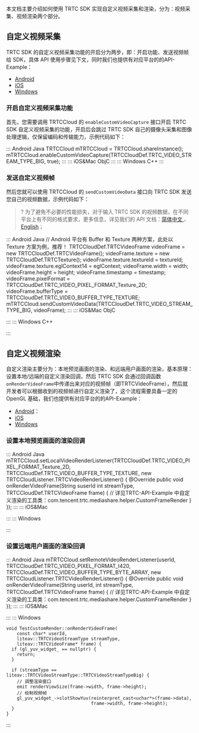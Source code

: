 本文档主要介绍如何使用 TRTC SDK 实现自定义视频采集和渲染，分为：视频采集、视频渲染两个部分。

## 自定义视频采集

TRTC SDK 的自定义视频采集功能的开启分为两步，即：开启功能、发送视频帧给 SDK，具体 API 使用步骤见下文，同时我们也提供有对应平台的的API-Example：

- [Android](https://github.com/LiteAVSDK/TRTC_Android/blob/main/TRTC-API-Example/Advanced/LocalVideoShare/src/main/java/com/tencent/trtc/mediashare/LocalVideoShareActivity.java)
- [iOS]()
- [Windows](https://github.com/LiteAVSDK/TRTC_Windows/blob/main/TRTC-API-Example-C++/TRTC-API-Example-Qt/src/TestCustomCapture/test_custom_capture.cpp) 

### 开启自定义视频采集功能

首先，您需要调用 TRTCCloud 的 `enableCustomVideoCapture` 接口开启  TRTC SDK 自定义视频采集的功能，开启后会跳过 TRTC SDK 自己的摄像头采集和图像处理逻辑，仅保留编码和传输能力，示例代码如下：

<dx-codeblock>
::: Android  Java
TRTCCloud mTRTCCloud = TRTCCloud.shareInstance();
mTRTCCloud.enableCustomVideoCapture(TRTCCloudDef.TRTC_VIDEO_STREAM_TYPE_BIG, true);
:::
::: iOS&Mac  ObjC
:::
::: Windows  C++
:::
</dx-codeblock>


### 发送自定义视频帧

然后您就可以使用 TRTCCloud 的 `sendCustomVideoData` 接口向 TRTC SDK 发送您自己的视频数据，示例代码如下：

>? 为了避免不必要的性能损失，对于输入 TRTC SDK 的视频数据，在不同平台上有不同的格式要求，更多信息，详见我们的 API 文档：[简体中文 ](https://liteav.sdk.qcloud.com/doc/api/zh-cn/index.html)、[English](https://liteav.sdk.qcloud.com/doc/api/en/md_introduction_trtc_en_TRTCSDK_Download.html)；


<dx-codeblock>
::: Android  Java
// Android 平台有 Buffer 和 Texture 两种方案，此处以 Texture 方案为例，推荐！
TRTCCloudDef.TRTCVideoFrame videoFrame = new TRTCCloudDef.TRTCVideoFrame();
videoFrame.texture = new TRTCCloudDef.TRTCTexture();
videoFrame.texture.textureId = textureId;
videoFrame.texture.eglContext14 = eglContext;
videoFrame.width = width;
videoFrame.height = height;
videoFrame.timestamp = timestamp;
videoFrame.pixelFormat = TRTCCloudDef.TRTC_VIDEO_PIXEL_FORMAT_Texture_2D;
videoFrame.bufferType = TRTCCloudDef.TRTC_VIDEO_BUFFER_TYPE_TEXTURE;
mTRTCCloud.sendCustomVideoData(TRTCCloudDef.TRTC_VIDEO_STREAM_TYPE_BIG, videoFrame);
:::
::: iOS&Mac  ObjC

:::
::: Windows  C++


:::
</dx-codeblock>





## 自定义视频渲染

自定义渲染主要分为：本地预览画面的渲染、和远端用户画面的渲染，基本原理：设置本地/远端的自定义渲染回调，然后 TRTC SDK 会通过回调函数`onRenderVideoFrame`中传递出来对应的视频帧（即TRTCVideoFrame），然后就开发者可以根据收到的视频帧进行自定义渲染了，这个流程需要具备一定的OpenGL 基础，我们也提供有对应平台的的API-Example：

- [Android]()：
- [iOS]()
- [Windows](https://github.com/LiteAVSDK/TRTC_Windows/blob/main/TRTC-API-Example-C++/TRTC-API-Example-Qt/src/TestCustomCapture/test_custom_capture.cpp) 


### 设置本地预览画面的渲染回调
<dx-codeblock>
::: Android  Java
mTRTCCloud.setLocalVideoRenderListener(TRTCCloudDef.TRTC_VIDEO_PIXEL_FORMAT_Texture_2D, TRTCCloudDef.TRTC_VIDEO_BUFFER_TYPE_TEXTURE, new TRTCCloudListener.TRTCVideoRenderListener() {
    @Override
    public void onRenderVideoFrame(String suserId int streamType, TRTCCloudDef.TRTCVideoFrame frame) {
		// 详见TRTC-API-Example 中自定义渲染的工具类：com.tencent.trtc.mediashare.helper.CustomFrameRender  
    }
});
:::
::: iOS&Mac

:::
::: Windows

:::
</dx-codeblock>


### 设置远端用户画面的渲染回调
<dx-codeblock>
::: Android  Java
mTRTCCloud.setRemoteVideoRenderListener(userId, TRTCCloudDef.TRTC_VIDEO_PIXEL_FORMAT_I420, TRTCCloudDef.TRTC_VIDEO_BUFFER_TYPE_BYTE_ARRAY, new TRTCCloudListener.TRTCVideoRenderListener() {
    @Override
    public void onRenderVideoFrame(String userId, int streamType, TRTCCloudDef.TRTCVideoFrame frame) {
		 // 详见TRTC-API-Example 中自定义渲染的工具类：com.tencent.trtc.mediashare.helper.CustomFrameRender  
    }
});
:::
::: iOS&Mac

:::
::: Windows
```
void TestCustomRender::onRenderVideoFrame(
    const char* userId,
    liteav::TRTCVideoStreamType streamType,
    liteav::TRTCVideoFrame* frame) {
  if (gl_yuv_widget_ == nullptr) {
    return;
  }

  if (streamType == liteav::TRTCVideoStreamType::TRTCVideoStreamTypeBig) {
    // 调整渲染窗口
    emit renderViewSize(frame->width, frame->height);
    // 绘制视频帧
    gl_yuv_widget_->slotShowYuv(reinterpret_cast<uchar*>(frame->data),
                                frame->width, frame->height);
  }
}
```
:::
</dx-codeblock>
